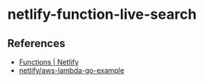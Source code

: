 # netlify-function-live-search


## References

- [Functions | Netlify](https://www.netlify.com/docs/functions/#go-lambda-functions)
- [netlify/aws-lambda-go-example](https://github.com/netlify/aws-lambda-go-example)
